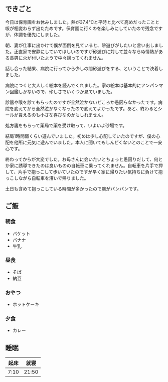 ## できごと
今日は保育園をお休みしました。熱が37.4℃と平時と比べて高めだったことと咳が相変わらず出たためです。保育園に行くのを楽しみにしていたので残念ですが、体調を優先にしました。

朝、妻が仕事に出かけて僕が面倒を見ていると、砂遊びがしたいと言い出しました。正直家で安静にしていてほしいのですが砂遊びに対して並々ならぬ情熱がある長男に火が付いたようで中々譲ってくれません。

話し合った結果、病院に行ってから少しの間砂遊びをする、ということで決着しました。

病院につくと大人しく絵本を読んでくれました。家の絵本は基本的にアンパンマン図鑑しかないので、珍しさでいくつか見ていました。

診器や喉を診てもらったのですが全然泣かないどころか愚図らなかったです。病院を変えてから全然泣かなくなったので変えてよかったです。あと、終わるとシールが貰えるのも小さな喜びなのかもしれません。

処方箋をもらって薬局で薬を受け取って、いよいよ砂場です。

結局1時間弱くらい遊んでいました。初めは少し心配していたのですが、僕の心配を他所に元気に遊んでいました。本人に聞いてもしんどくないとのことで一安心です。

終わってからが大変でした。お母さんに会いたいとちょっと愚図りだして、何とか家に誘導できたのは良いものの自転車に乗ってくれません。自転車を片手で押して、片手で抱っこして歩いていたのですが早く家に帰りたい気持ちに負けて抱っこしながら自転車を漕いで帰りました。

土日も含めて抱っこしている時間が多かったので腕がパンパンです。

## ご飯

### 朝食
- バケット
- バナナ
- 牛乳

### 昼食
- そば
- 納豆

### おやつ
- ホットケーキ

### 夕食
- カレー

## 睡眠
|起床|就寝|
|-|-|
|7:10|21:50|
